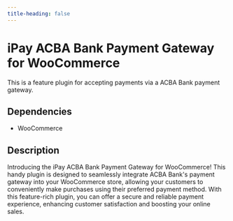 ```yaml
---
title-heading: false
---
```


# iPay ACBA Bank Payment Gateway for WooCommerce

This is a feature plugin for accepting payments via a ACBA Bank payment gateway.

## Dependencies

- WooCommerce

## Description

Introducing the iPay ACBA Bank Payment Gateway for WooCommerce! This handy plugin is designed to seamlessly integrate
ACBA Bank's payment gateway into your WooCommerce store, allowing your customers to conveniently make purchases using
their preferred payment method. With this feature-rich plugin, you can offer a secure and reliable payment experience,
enhancing customer satisfaction and boosting your online sales. 
